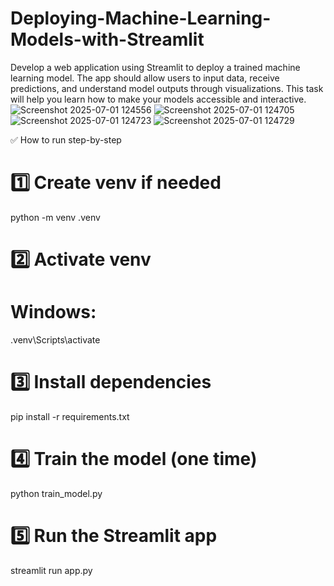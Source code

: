 # Deploying-Machine-Learning-Models-with-Streamlit
Develop a web application using Streamlit to deploy a trained machine learning model. The app should allow users to input data, receive predictions, and understand model outputs through visualizations. This task will help you learn how to make your models accessible and interactive.
![Screenshot 2025-07-01 124556](https://github.com/user-attachments/assets/0f279711-118a-41f4-9aeb-3874fa484b8a)
![Screenshot 2025-07-01 124705](https://github.com/user-attachments/assets/43e97354-3a43-4041-ae7a-3b51b10bde0d)
![Screenshot 2025-07-01 124723](https://github.com/user-attachments/assets/d49de13d-6d9e-4a7b-8b8d-b053e9e75d7f)
![Screenshot 2025-07-01 124729](https://github.com/user-attachments/assets/691fa192-1a52-4714-8684-90be2d5f9cff)

✅ How to run step-by-step
# 1️⃣ Create venv if needed
python -m venv .venv

# 2️⃣ Activate venv
# Windows:
.venv\Scripts\activate

# 3️⃣ Install dependencies
pip install -r requirements.txt

# 4️⃣ Train the model (one time)
python train_model.py

# 5️⃣ Run the Streamlit app
streamlit run app.py
